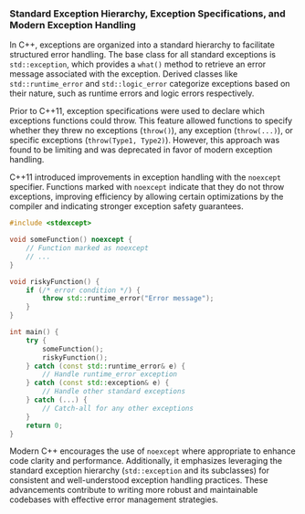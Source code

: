 ### Standard Exception Hierarchy, Exception Specifications, and Modern Exception Handling

In C++, exceptions are organized into a standard hierarchy to facilitate structured error handling. The base class for all standard exceptions is `std::exception`, which provides a `what()` method to retrieve an error message associated with the exception. Derived classes like `std::runtime_error` and `std::logic_error` categorize exceptions based on their nature, such as runtime errors and logic errors respectively.

Prior to C++11, exception specifications were used to declare which exceptions functions could throw. This feature allowed functions to specify whether they threw no exceptions (`throw()`), any exception (`throw(...)`), or specific exceptions (`throw(Type1, Type2)`). However, this approach was found to be limiting and was deprecated in favor of modern exception handling.

C++11 introduced improvements in exception handling with the `noexcept` specifier. Functions marked with `noexcept` indicate that they do not throw exceptions, improving efficiency by allowing certain optimizations by the compiler and indicating stronger exception safety guarantees.

```cpp
#include <stdexcept>

void someFunction() noexcept {
    // Function marked as noexcept
    // ...
}

void riskyFunction() {
    if (/* error condition */) {
        throw std::runtime_error("Error message");
    }
}

int main() {
    try {
        someFunction();
        riskyFunction();
    } catch (const std::runtime_error& e) {
        // Handle runtime_error exception
    } catch (const std::exception& e) {
        // Handle other standard exceptions
    } catch (...) {
        // Catch-all for any other exceptions
    }
    return 0;
}
```

Modern C++ encourages the use of `noexcept` where appropriate to enhance code clarity and performance. Additionally, it emphasizes leveraging the standard exception hierarchy (`std::exception` and its subclasses) for consistent and well-understood exception handling practices. These advancements contribute to writing more robust and maintainable codebases with effective error management strategies.
